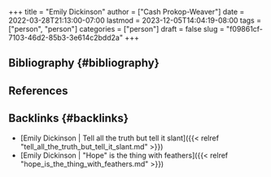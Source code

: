 +++
title = "Emily Dickinson"
author = ["Cash Prokop-Weaver"]
date = 2022-03-28T21:13:00-07:00
lastmod = 2023-12-05T14:04:19-08:00
tags = ["person", "person"]
categories = ["person"]
draft = false
slug = "f09861cf-7103-46d2-85b3-3e614c2bdd2a"
+++

## Bibliography {#bibliography}

## References

<style>.csl-entry{text-indent: -1.5em; margin-left: 1.5em;}</style><div class="csl-bib-body">
</div>


## Backlinks {#backlinks}

-   [Emily Dickinson | Tell all the truth but tell it slant]({{< relref "tell_all_the_truth_but_tell_it_slant.md" >}})
-   [Emily Dickinson | "Hope" is the thing with feathers]({{< relref "hope_is_the_thing_with_feathers.md" >}})
